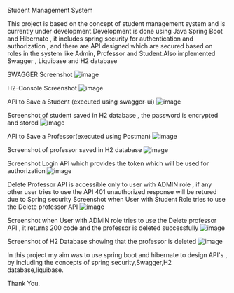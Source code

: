  Student Management System

This project is based on the concept of student management system and is currently under development.Development is done using Java Spring Boot and Hibernate , it includes spring security for authentication and authorization , and there are API designed which are secured based on roles in the system like Admin, Professor and Student.Also implemented Swagger , Liquibase and H2 database 

SWAGGER Screenshot
![image](https://github.com/Tecwin/StudentManagementSystem/assets/49346742/861527f7-d854-473b-b059-b7a9ae96773c)

H2-Console Screenshot
![image](https://github.com/Tecwin/StudentManagementSystem/assets/49346742/37a3110e-a7f4-4b4e-9b40-8ffea96c013b)

API to Save a Student (executed using swagger-ui)
![image](https://github.com/Tecwin/StudentManagementSystem/assets/49346742/97f8cba9-4136-4e5b-833c-789055f41236)

Screenshot of student saved in H2 database , the password is encrypted and stored 
![image](https://github.com/Tecwin/StudentManagementSystem/assets/49346742/2f50c052-3da8-4863-b376-b6f9462a99cd)

API to Save a Professor(executed using Postman)
![image](https://github.com/Tecwin/StudentManagementSystem/assets/49346742/7ada0737-6f60-4072-ad95-b531264eb68f)

Screenshot of professor saved in H2 database
![image](https://github.com/Tecwin/StudentManagementSystem/assets/49346742/ef09ac25-69e0-4791-8c59-10655bdbbffc)

Screenshot Login API which provides the token which will be used for authorization 
![image](https://github.com/Tecwin/StudentManagementSystem/assets/49346742/ab7e3d08-03dc-43f8-b1ff-ed583d8e1990)

Delete Professor API is accessible only to user with ADMIN role , if any other user tries to use the API 401 unauthorized response will be retured due to Spring security
Screenshot when User with Student Role tries to use the Delete professor API
![image](https://github.com/Tecwin/StudentManagementSystem/assets/49346742/28ebc93c-ac96-42a1-88b7-e97498e8d458)

Screenshot when User with ADMIN role tries to use the Delete professor API , it returns 200 code and the professor is deleted successfully
![image](https://github.com/Tecwin/StudentManagementSystem/assets/49346742/228c268b-2863-4365-be8e-cdadda2be12a)

Screenshot of H2 Database showing that the professor is deleted 
![image](https://github.com/Tecwin/StudentManagementSystem/assets/49346742/6b73a9a9-160a-4ce4-8224-73ea7a3e595c)


In this project my  aim was to use spring boot and hibernate to  design API's , by including  the concepts of spring security,Swagger,H2 database,liquibase.

Thank You.

